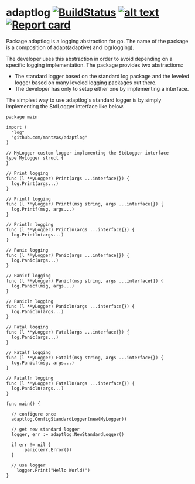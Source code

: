 # adaptlog [![BuildStatus](https://travis-ci.org/mantzas/adaptlog.svg?branch=master)](https://travis-ci.org/mantzas/adaptlog)&nbsp;[![alt text](https://godoc.org/github.com/mantzas/adaptlog?status.png)](https://godoc.org/github.com/mantzas/adaptlog)&nbsp;[![Report card](http://goreportcard.com/badge/mantzas/adaptlog)](http://goreportcard.com/report/mantzas/adaptlog)

Package adaptlog is a logging abstraction for go. The name of the package is a composition of adapt(adaptive) and log(logging).

The developer uses this abstraction in order to avoid depending on a specific logging implementation. The package provides two abstractions:

* The standard logger based on the standard log package and the leveled logger based on many leveled logging packages out there.
* The developer has only to setup either one by implementing a interface.

The simplest way to use adaptlog's standard logger is by simply implementing the StdLogger interface like below.

    package main

    import (
      "log"
      "github.com/mantzas/adaptlog"
    )

    // MyLogger custom logger implementing the StdLogger interface
    type MyLogger struct {
    }

    // Print logging
    func (l *MyLogger) Print(args ...interface{}) {
      log.Print(args...)
    }

    // Printf logging
    func (l *MyLogger) Printf(msg string, args ...interface{}) {
      log.Printf(msg, args...)
    }

    // Println logging
    func (l *MyLogger) Println(args ...interface{}) {
      log.Println(args...)
    }

    // Panic logging
    func (l *MyLogger) Panic(args ...interface{}) {
      log.Panic(args...)
    }

    // Panicf logging
    func (l *MyLogger) Panicf(msg string, args ...interface{}) {
      log.Panicf(msg, args...)
    }

    // Panicln logging
    func (l *MyLogger) Panicln(args ...interface{}) {
      log.Panicln(args...)
    }

    // Fatal logging
    func (l *MyLogger) Fatal(args ...interface{}) {
      log.Panic(args...)
    }

    // Fatalf logging
    func (l *MyLogger) Fatalf(msg string, args ...interface{}) {
      log.Panicf(msg, args...)
    }

    // Fatalln logging
    func (l *MyLogger) Fatalln(args ...interface{}) {
      log.Panicln(args...)
    }

    func main() {

      // configure once
      adaptlog.ConfigStandardLogger(new(MyLogger))

      // get new standard logger
      logger, err := adaptlog.NewStandardLogger()

      if err != nil {
           panic(err.Error())
      }

      // use logger
        logger.Print("Hello World!")
    }

